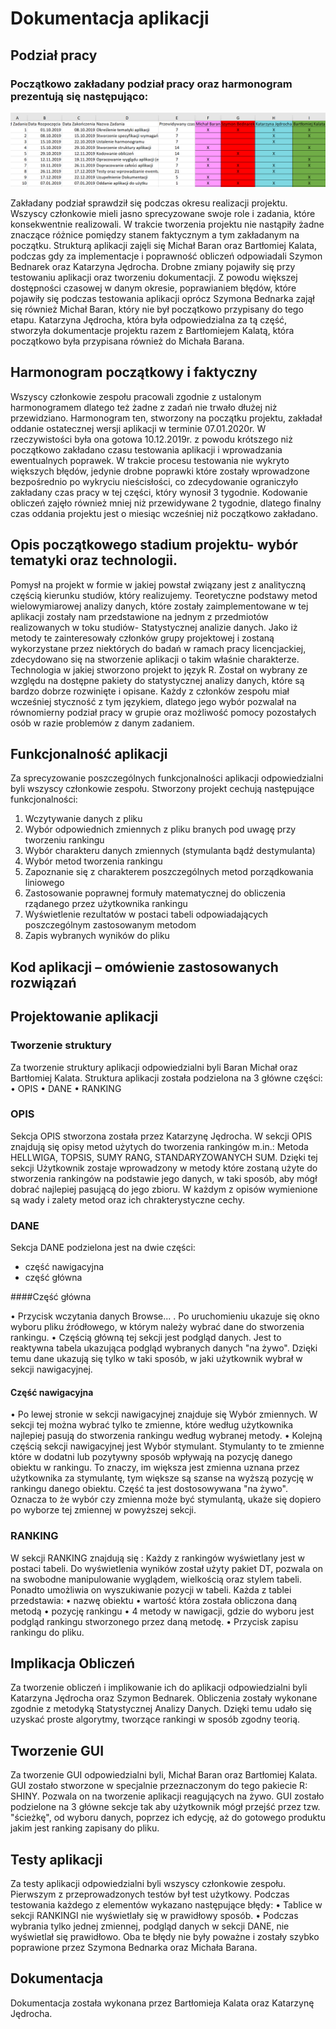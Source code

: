 # Dokumentacja aplikacji 
## Podział pracy
### Początkowo zakładany podział pracy oraz harmonogram prezentują się następująco:

![HARMONOGRAM](grafik.png)
 
Zakładany podział sprawdził się podczas okresu realizacji projektu. Wszyscy członkowie mieli jasno sprecyzowane swoje role i zadania, które konsekwentnie realizowali. W trakcie tworzenia projektu nie nastąpiły żadne znaczące różnice pomiędzy stanem faktycznym a tym zakładanym na początku. Strukturą aplikacji zajęli się Michał Baran oraz Bartłomiej Kalata, podczas gdy za implementacje i poprawność obliczeń odpowiadali Szymon Bednarek oraz Katarzyna Jędrocha. Drobne zmiany pojawiły się przy testowaniu aplikacji oraz tworzeniu dokumentacji. Z powodu większej dostępności czasowej w danym okresie, poprawianiem błędów, które pojawiły się podczas testowania aplikacji oprócz Szymona Bednarka zajął się również Michał Baran, który nie był początkowo przypisany do tego etapu. Katarzyna Jędrocha, która była odpowiedzialna za tą część, stworzyła dokumentacje projektu razem z Bartłomiejem Kalatą, która początkowo była przypisana również do Michała Barana. 

## Harmonogram początkowy i faktyczny

Wszyscy członkowie zespołu pracowali zgodnie z ustalonym harmonogramem dlatego też żadne z zadań nie trwało dłużej niż przewidziano. Harmonogram ten, stworzony na początku projektu, zakładał oddanie ostatecznej wersji aplikacji w terminie 07.01.2020r. W rzeczywistości była ona gotowa 10.12.2019r. z powodu krótszego niż początkowo zakładano czasu testowania aplikacji i wprowadzania ewentualnych poprawek. W trakcie procesu testowania nie wykryto większych błędów, jedynie drobne poprawki które zostały wprowadzone bezpośrednio po wykryciu nieścisłości, co zdecydowanie ograniczyło zakładany czas pracy w tej części, który wynosił 3 tygodnie. Kodowanie obliczeń zajęło również mniej niż przewidywane 2 tygodnie, dlatego finalny czas oddania projektu jest o miesiąc wcześniej niż początkowo zakładano. 

## Opis początkowego stadium projektu- wybór tematyki oraz technologii.

Pomysł na projekt w formie w jakiej powstał związany jest z analityczną częścią kierunku studiów, który realizujemy. Teoretyczne podstawy metod wielowymiarowej analizy danych, które zostały zaimplementowane w tej aplikacji zostały nam przedstawione na jednym z przedmiotów realizowanych w toku studiów- Statystycznej analizie danych. Jako iż metody te zainteresowały członków grupy projektowej i zostaną wykorzystane przez niektórych do badań w ramach pracy licencjackiej, zdecydowano się na stworzenie aplikacji o takim właśnie charakterze. Technologia w jakiej stworzono projekt to język R. Został on wybrany ze względu na dostępne pakiety do statystycznej analizy danych, które są bardzo dobrze rozwinięte i opisane. Każdy z członków zespołu miał wcześniej styczność z tym językiem, dlatego jego wybór pozwalał na równomierny podział pracy w grupie oraz możliwość pomocy pozostałych osób w razie problemów z danym zadaniem.

## Funkcjonalność aplikacji

Za sprecyzowanie poszczególnych funkcjonalności aplikacji odpowiedzialni byli wszyscy członkowie zespołu. Stworzony projekt cechują następujące funkcjonalności:
 1.	Wczytywanie danych z pliku
 2.	Wybór odpowiednich zmiennych z pliku branych pod uwagę przy tworzeniu rankingu
 3.	Wybór charakteru danych zmiennych (stymulanta bądź destymulanta)
 4.	Wybór metod tworzenia rankingu
 5.	Zapoznanie się z charakterem poszczególnych metod porządkowania liniowego
 6.	Zastosowanie poprawnej formuły matematycznej do obliczenia rządanego przez użytkownika rankingu 
 7.	Wyświetlenie rezultatów w postaci tabeli odpowiadających poszczególnym zastosowanym metodom 
 8.	Zapis wybranych wyników do pliku
 
## Kod aplikacji – omówienie zastosowanych rozwiązań

## Projektowanie aplikacji

### Tworzenie struktury
Za tworzenie struktury aplikacji odpowiedzialni byli Baran Michał oraz Bartłomiej Kalata. Struktura aplikacji została podzielona na 3 główne części:
•	OPIS
•	DANE
•	RANKING

### OPIS

Sekcja OPIS stworzona została przez Katarzynę Jędrocha. W sekcji OPIS znajdują się opisy metod użytych do tworzenia rankingów m.in.: Metoda HELLWIGA, TOPSIS, SUMY RANG, STANDARYZOWANYCH SUM. Dzięki tej sekcji Użytkownik zostaje wprowadzony w metody które zostaną użyte do stworzenia rankingów na podstawie jego danych, w taki sposób, aby mógł dobrać najlepiej pasującą do jego zbioru. W każdym z opisów wymienione są wady i zalety metod oraz ich chrakterystyczne cechy.

### DANE

Sekcja DANE podzielona jest na dwie części:
- część nawigacyjna
- część główna

####Część główna

•	Przycisk wczytania danych Browse... . Po uruchomieniu ukazuje się okno wyboru pliku źródłowego, w którym należy wybrać dane do stworzenia rankingu.
•	Częścią główną tej sekcji jest podgląd danych. Jest to reaktywna tabela ukazująca podgląd wybranych danych "na żywo". Dzięki temu dane ukazują się tylko w taki sposób, w jaki użytkownik wybrał w sekcji nawigacyjnej.

#### Część nawigacyjna

•	Po lewej stronie w sekcji nawigacyjnej znajduje się Wybór zmiennych. W sekcji tej można wybrać tylko te zmienne, które według użytkownika najlepiej pasują do stworzenia rankingu według wybranej metody.
•	Kolejną częścią sekcji nawigacyjnej jest Wybór stymulant. Stymulanty to te zmienne które w dodatni lub pozytywny sposób wpływają na pozycję danego obiektu w rankingu. To znaczy, im większa jest zmienna uznana przez użytkownika za stymulantę, tym większe są szanse na wyższą pozycję w rankingu danego obiektu. Część ta jest dostosowywana "na żywo". Oznacza to że wybór czy zmienna może być stymulantą, ukaże się dopiero po wyborze tej zmiennej w powyższej sekcji.

### RANKING

W sekcji RANKING znajdują się : Każdy z rankingów wyświetlany jest w postaci tabeli. Do wyświetlenia wyników został użyty pakiet DT, pozwala on na swobodne manipulowanie wyglądem, wielkością oraz stylem tabeli. Ponadto umożliwia on wyszukiwanie pozycji w tabeli. Każda z tablei przedstawia:
•	nazwę obiektu
•	wartość która została obliczona daną metodą
•	pozycję rankingu
•	4 metody w nawigacji, gdzie do wyboru jest podgląd rankingu stworzonego przez daną metodę.
•	Przycisk zapisu rankingu do pliku.

## Implikacja Obliczeń

Za tworzenie obliczeń i implikowanie ich do aplikacji odpowiedzialni byli Katarzyna Jędrocha oraz Szymon Bednarek.
Obliczenia zostały wykonane zgodnie z metodyką Statystycznej Analizy Danych. Dzięki temu udało się uzyskać proste algorytmy, tworzące rankingi w sposób zgodny teorią.

## Tworzenie GUI

Za tworzenie GUI odpowiedzialni byli, Michał Baran oraz Bartłomiej Kalata. GUI zostało stworzone w specjalnie przeznaczonym do tego pakiecie R: SHINY. Pozwala on na tworzenie aplikacji reagujących na żywo. GUI zostało podzielone na 3 główne sekcje tak aby użytkownik mógł przejść przez tzw. "ścieżkę", od wyboru danych, poprzez ich edycję, aż do gotowego produktu jakim jest ranking zapisany do pliku.

## Testy aplikacji

Za testy aplikacji odpowiedzialni byli wszyscy członkowie zespołu. Pierwszym z przeprowadzonych testów był test użytkowy. Podczas testowania każdego z elementów wykazano następujące błędy:
•	Tablice w sekcji RANKINGI nie wyświetlały się w prawidłowy sposób.
•	Podczas wybrania tylko jednej zmiennej, podgląd danych w sekcji DANE, nie wyświetlał się prawidłowo.
Oba te błędy nie były poważne i zostały szybko poprawione przez Szymona Bednarka oraz Michała Barana. 

## Dokumentacja 

Dokumentacja została wykonana przez Bartłomieja Kalata oraz Katarzynę Jędrocha.


